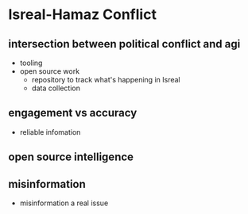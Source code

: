 # Isreal-Hamaz Conflict

## intersection between political conflict and agi

  - tooling
  - open source work
    - repository to track what's happening in Isreal
    - data collection

## engagement vs accuracy

  - reliable infomation

## open source intelligence

## misinformation

  - misinformation a real issue